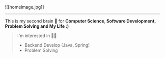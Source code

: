 ![[homeimage.jpg]]

---

This is my second brain 🧠 for **Computer Science, Software Development, Problem Solving and My Life :)**

> I'm interested in 👨‍💻
> 
> - Backend Develop (Java, Spring)
> - Problem Solving

